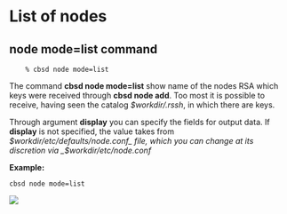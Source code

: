 # List of nodes

## node mode=list command

```
	% cbsd node mode=list
```

The command **cbsd node mode=list** show name of the nodes RSA which keys were received through **cbsd node add**. Too most it is possible to receive, having seen the catalog _$workdir/.rssh_, in which there are keys.

Through argument **display** you can specify the fields for output data. If **display** is not specified, the value takes from _$workdir/etc/defaults/node.conf_ file, which you can change at its discretion via _$workdir/etc/node.conf_

**Example:**

```
cbsd node mode=list
```

![](http://www.bsdstore.ru/img/nodelist1.png)
